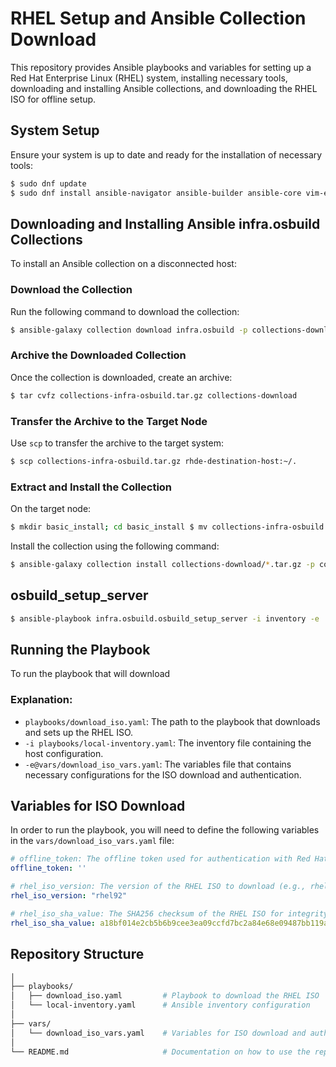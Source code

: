 # RHEL Setup and Ansible Collection Download

This repository provides Ansible playbooks and variables for setting up a Red Hat Enterprise Linux (RHEL) system, installing necessary tools, downloading and installing Ansible collections, and downloading the RHEL ISO for offline setup.

## System Setup

Ensure your system is up to date and ready for the installation of necessary tools:

```bash
$ sudo dnf update
$ sudo dnf install ansible-navigator ansible-builder ansible-core vim-enhanced vim nmap net-tools bind-utils git container-tools
```

## Downloading and Installing Ansible infra.osbuild Collections

To install an Ansible collection on a disconnected host:

### Download the Collection

Run the following command to download the collection:

```bash
$ ansible-galaxy collection download infra.osbuild -p collections-download
```

### Archive the Downloaded Collection

Once the collection is downloaded, create an archive:


```bash
$ tar cvfz collections-infra-osbuild.tar.gz collections-download
```

### Transfer the Archive to the Target Node

Use `scp` to transfer the archive to the target system:

```bash
$ scp collections-infra-osbuild.tar.gz rhde-destination-host:~/.
```

### Extract and Install the Collection

On the target node:

```bash
$ mkdir basic_install; cd basic_install $ mv collections-infra-osbuild.tar.gz basic_install/. ; cd basic_install $ tar xvfz collections-infra-osbuild.tar.gz
```

Install the collection using the following command:

```bash
$ ansible-galaxy collection install collections-download/*.tar.gz -p collections/
```
## osbuild_setup_server

```bash
$ ansible-playbook infra.osbuild.osbuild_setup_server -i inventory -e 'rhc_state=absent'
```

## Running the Playbook

To run the playbook that will download

### Explanation:

- `playbooks/download_iso.yaml`: The path to the playbook that downloads and sets up the RHEL ISO.
- `-i playbooks/local-inventory.yaml`: The inventory file containing the host configuration.
- `-e@vars/download_iso_vars.yaml`: The variables file that contains necessary configurations for the ISO download and authentication.

## Variables for ISO Download

In order to run the playbook, you will need to define the following variables in the `vars/download_iso_vars.yaml` file:

```yaml
# offline_token: The offline token used for authentication with Red Hat APIs. It can be taken from https://access.redhat.com/management/api
offline_token: ''

# rhel_iso_version: The version of the RHEL ISO to download (e.g., rhel92). It can be downloaded from https://access.redhat.com/downloads/content/479/ver=/rhel---9/9.4/x86_64/product-software
rhel_iso_version: "rhel92"

# rhel_iso_sha_value: The SHA256 checksum of the RHEL ISO for integrity verification
rhel_iso_sha_value: a18bf014e2cb5b6b9cee3ea09ccfd7bc2a84e68e09487bb119a98aa0e3563ac2
```

## Repository Structure
```bash
│
├── playbooks/
│   ├── download_iso.yaml         # Playbook to download the RHEL ISO
│   └── local-inventory.yaml      # Ansible inventory configuration
│
├── vars/
│   └── download_iso_vars.yaml    # Variables for ISO download and authentication
│
└── README.md                     # Documentation on how to use the repository
```
